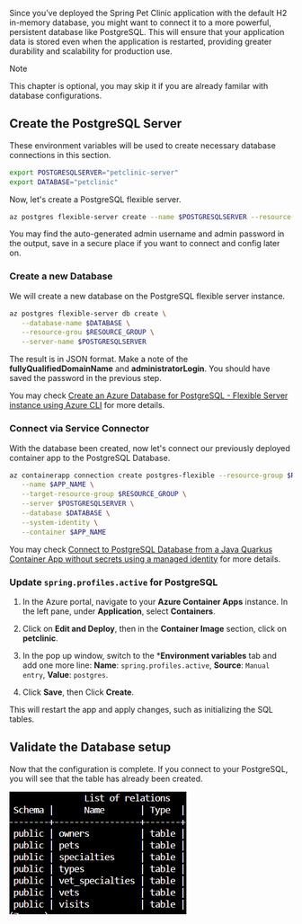 Since you’ve deployed the Spring Pet Clinic application with the default H2 in-memory database, you might want to connect it to a more powerful, persistent database like PostgreSQL. This will ensure that your application data is stored even when the application is restarted, providing greater durability and scalability for production use.

> [!NOTE]
> This chapter is optional, you may skip it if you are already familar with database configurations.

## Create the PostgreSQL Server

These environment variables will be used to create necessary database connections in this section.

```bash
export POSTGRESQLSERVER="petclinic-server"
export DATABASE="petclinic"
```

Now, let's create a PostgreSQL flexible server.

```bash
az postgres flexible-server create --name $POSTGRESQLSERVER --resource-group $RESOURCE_GROUP
```

You may find the auto-generated admin username and admin password in the output, save in a secure place if you want to connect and config later on.

### Create a new Database

We will create a new database on the PostgreSQL flexible server instance.

```bash
az postgres flexible-server db create \
   --database-name $DATABASE \
   --resource-grou $RESOURCE_GROUP \
   --server-name $POSTGRESQLSERVER
```

The result is in JSON format. Make a note of the **fullyQualifiedDomainName** and **administratorLogin**. You should have saved the password in the previous step.

You may check [Create an Azure Database for PostgreSQL - Flexible Server instance using Azure CLI](https://learn.microsoft.com/azure/postgresql/flexible-server/quickstart-create-server-cli) for more details.

### Connect via Service Connector

With the database been created, now let's connect our previously deployed container app to the PostgreSQL Database.

```bash
az containerapp connection create postgres-flexible --resource-group $RESOURCE_GROUP \
   --name $APP_NAME \
   --target-resource-group $RESOURCE_GROUP \
   --server $POSTGRESQLSERVER \
   --database $DATABASE \
   --system-identity \
   --container $APP_NAME
```

You may check [Connect to PostgreSQL Database from a Java Quarkus Container App without secrets using a managed identity](https://learn.microsoft.com/azure/container-apps/tutorial-java-quarkus-connect-managed-identity-postgresql-database) for more details.

### Update `spring.profiles.active` for PostgreSQL

1. In the Azure portal, navigate to your **Azure Container Apps** instance. In the left pane, under **Application**, select **Containers**.

2. Click on **Edit and Deploy**, then in the **Container Image** section, click on **petclinic**.

3. In the pop up window, switch to the ***Environment variables** tab and add one more line: **Name**: `spring.profiles.active`, **Source**: `Manual entry`, **Value**: `postgres`.

4. Click **Save**, then Click **Create**.

This will restart the app and apply changes, such as initializing the SQL tables.

## Validate the Database setup
Now that the configuration is complete. If you connect to your PostgreSQL, you will see that the table has already been created.

![Diagram of the PostgreSQL.](../media/postgresql.png)
